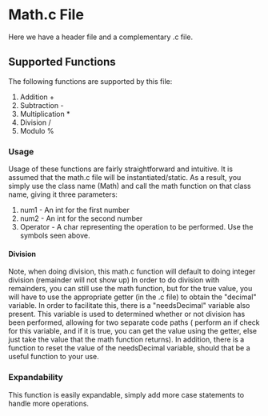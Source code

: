 # Math.c File

Here we have a header file and a complementary .c file.

## Supported Functions
The following functions are supported by this file:
1. Addition +
2. Subtraction - 
3. Multiplication *
4. Division /
5. Modulo %

### Usage
Usage of these functions are fairly straightforward and intuitive. It is assumed that the math.c file will be instantiated/static.
As a result, you simply use the class name (Math) and call the math function on that class name, giving it three parameters:
1. num1 - An int for the first number
2. num2 - An int for the second number
3. Operator - A char representing the operation to be performed. Use the symbols seen above.

#### Division
Note, when doing division, this math.c function will default to doing integer division (remainder will not show up)
In order to do division with remainders, you can still use the math function, but for the true value, you will have to
use the appropriate getter (in the .c file) to obtain the "decimal" variable. In order to facilitate this, there is a "needsDecimal"
variable also present. This variable is used to determined whether or not division has been performed, allowing for two separate
code paths ( perform an if check for this variable, and if it is true, you can get the value using the getter, else just take
the value that the math function returns). In addition, there is a function to reset the value of the needsDecimal variable,
should that be a useful function to your use.

### Expandability
This function is easily expandable, simply add more case statements to handle more operations.
